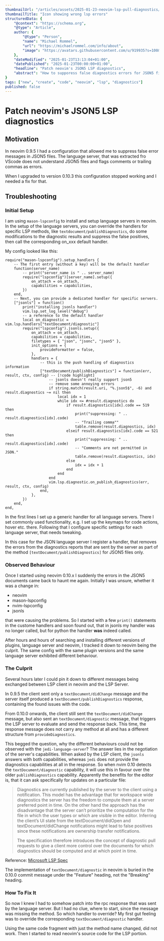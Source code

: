```yaml
---
thumbnailUrl: "/articles/assets/2025-01-23-neovim-lsp-pull-diagnostics/thumbnail.jpg"
thumbnailTitle: "Icon showing wrong lsp errors"
structuredData: {
    "@context": "https://schema.org",
    "@type": "Article",
    author: {
        "@type": "Person",
        "name": "Michael Rommel",
        "url": "https://michaelrommel.com/info/about",
        "image": "https://avatars.githubusercontent.com/u/919935?s=100&v=4"
    },
    "dateModified": "2025-01-23T13:13:04+01:00",
    "datePublished": "2025-01-23T00:00:00+01:00",
    "headline": "Patch neovim's JSON5 LSP diagnostics",
    "abstract": "How to supporess false diagnostics errors for JSON5 files with neovim's language servers."
}
tags: ["new", "create", "code", "neovim", "lsp", "diagnostics"]
published: false
---
```


# Patch neovim's JSON5 LSP diagnostics

## Motivation

In neovim 0.9.5 I had a configuration that allowed me to suppress false error messages
in JSON5 files. The language server, that was extracted fro VScode does not understand
JSON5 files and flags comments or trailing commas as errors.

When I upgraded to version 0.10.3 this configuration stopped working and I needed a fix
for that. 

## Troubleshooting

### Initial Setup

I am using `mason-lspconfig` to install and setup language servers in neovim. In the setup
of the language servers, you can override the handlers for specific LSP methods, like
`textdocument/publishDiagnostics`, do some modifications to the diagnostic results and
suppress the false positives, then call the corresponding on_xxx default handler.

My config looked like this:

```
require("mason-lspconfig").setup_handlers {
    -- The first entry (without a key) will be the default handler
    function(server_name)
        -- print("server_name is " .. server_name)
        require("lspconfig")[server_name].setup({
            on_attach = on_attach,
            capabilities = capabilities,
        })
    end,
    -- Next, you can provide a dedicated handler for specific servers.
    ["jsonls"] = function()
        print("installing jsonls handler")
        vim.lsp.set_log_level("debug")
        -- a reference to the default handler
        local on_diagnostic = vim.lsp.handlers["textDocument/diagnostic"]
        require("lspconfig").jsonls.setup({
            on_attach = on_attach,
            capabilities = capabilities,
            filetypes = { "json", "jsonc", "json5" },
            init_options = {
                provideFormatter = false,
            },
            handlers = {
                -- this is the push handling of diagnostics information
                ["textDocument/publishDiagnostics"] = function(err, result, ctx, config) -- [!code highlight]
                    -- jsonls doesn't really support json5
                    -- remove some annoying errors
                    if string.match(result.uri, "%.json5$", -6) and result.diagnostics ~= nil then
                        local idx = 1
                        while idx <= #result.diagnostics do
                            if result.diagnostics[idx].code == 519 then
                                print("suppressing: " .. result.diagnostics[idx].code)
                                -- "Trailing comma""
                                table.remove(result.diagnostics, idx)
                            elseif result.diagnostics[idx].code == 521 then
                                print("suppressing: " .. result.diagnostics[idx].code)
                                -- "Comments are not permitted in JSON."
                                table.remove(result.diagnostics, idx)
                            else
                                idx = idx + 1
                            end
                        end
                    end
                    vim.lsp.diagnostic.on_publish_diagnostics(err, result, ctx, config)
                end,
            },
        })
    end,
end,

```

In the first lines I set up a generic handler for all language servers. There I set
commonly used functionality, e.g. I set up the keymaps for code actions, hover etc. there.
Following that I configure specific settings for each language server, that needs
tweaking.

In this case for the JSON language server I register a handler, that removes the errors
from the diagnostics reports that are sent by the server as part of the method
`[textDocument/publishDiagnostics]` for JSON5 files only.


### Observed Behaviour

Once I started using neovim 0.10.x I suddenly the errors in the JSON5 documents came back
to haunt me again. Initially I was unsure, whether it was a change in:

- neovim
- mason-lspconfig
- nvim-lspconfig
- jsonls

that were causing the problems. So I started with a few `print()` statements in the
custome handlers and soon found out, that in jsonls my handler was no longer called, 
but for python the handler **was** indeed called.

After hours and hours of searching and installing different versions of plugins, language
server and neovim, I tracked it down to neovim being the culprit. The same config with the
same plugin versions and the same language server exhibited different behaviour.


### The Culprit

Several hours later I could pin it down to different messages being exchanged between LSP
client in neovim and the LSP Server.

In 0.9.5 the client sent only a `textDocument/didChange` message and the server itself
produced a `textDocument/publishDiagnostics` response, containing the found issues with
the code.

From 0.10.0 onwards, the client still sent the `textDocument/didChange` message, but also
sent an `textDocument/diagnostic` message, that triggers the LSP server to evaluate and
send the response back. This time, the response message does not carry any method at all
and has a different structure from `provideDiagnostics`.

This begged the question, why the different behaviours could not be observed with the
`jedi-language-server`? The answer lies in the negotiation of the server's capabilities.
When asked by the LSP client, the `jsonls` answers with both capabilities, whereas `jedi`
does not provide the diagnostics capabilities at all in the response. So when nvim 0.10
detects the `textDocument/diagnostic` capability, it will use this in favour over the
older `publishDiagnostics` capability. Apparently the benefits for the editor is, that it
can ask specifically for updates on a particular file:

> Diagnostics are currently published by the server to the client using a notification.
> This model has the advantage that for workspace wide diagnostics the server has the
> freedom to compute them at a server preferred point in time. On the other hand the
> approach has the disadvantage that the server can’t prioritize the computation for the
> file in which the user types or which are visible in the editor. Inferring the client’s
> UI state from the textDocument/didOpen and textDocument/didChange notifications might
> lead to false positives since these notifications are ownership transfer notifications.
>
> The specification therefore introduces the concept of diagnostic pull requests to give a
> client more control over the documents for which diagnostics should be computed and at
> which point in time.

Reference: [Microsoft LSP Spec](https://microsoft.github.io/language-server-protocol/specifications/lsp/3.17/specification/#textDocument_pullDiagnostics)

The implementation of `textDocument/diagnostic` in neovim is buried in the 0.10.0 
commit message under the "Feature" heading, not the "Breaking" heading.


### How To Fix It

So now I knew I had to somehow patch into the rpc response that was sent by the language
server. But I had no clue, where to start, since the message was missing the method. So
which handler to override? My first gut feeling was to override the corresponding
`textDocument/diagnostic` handler.

Using the same code fragment with just the method name changed, did not work. Then I
started to read neovim's source code for the LSP portion.

